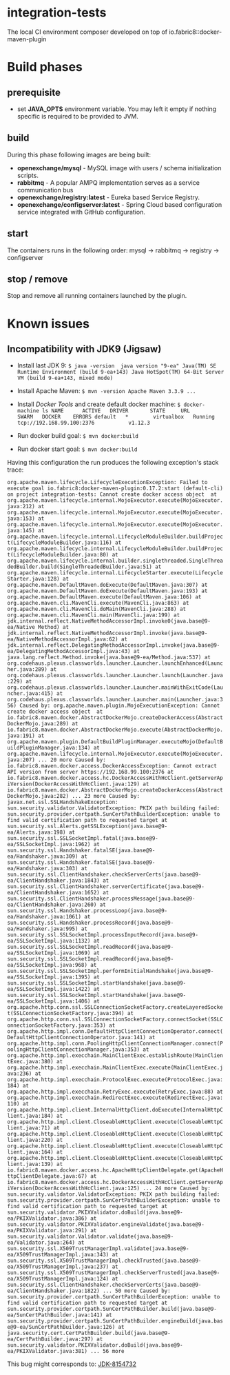 # integration-tests

The local CI environment composer developed on top of io.fabric8::docker-maven-plugin

# Build phases

## prerequisite 

- set __JAVA_OPTS__ environment variable. You may left it empty if nothing specific is required to be provided to JVM.

## build

During this phase following images are being built:

- __openexchange/mysql__ - MySQL image with users / schema initialization scripts.
- __rabbitmq__ - A popular AMPQ implementation serves as a service communication bus 
- __openexchange/registry:latest__ - Eureka based Service Registry.
- __openexchange/configserver:latest__ - Spring Cloud based configuration service integrated with GitHub configuration. 

## start

The containers runs in the following order: mysql -> rabbitmq -> registry -> configserver

## stop / remove
                                 
Stop and remove all running containers launched by the plugin.

# Known issues

## Incompatibility with JDK9 (Jigsaw)

- Install last JDK 9: `$ java -version 
java version "9-ea"
Java(TM) SE Runtime Environment (build 9-ea+143)
Java HotSpot(TM) 64-Bit Server VM (build 9-ea+143, mixed mode)`

- Install Apache Maven: `$ mvn -version
Apache Maven 3.3.9 ... `

- Install _Docker Tools_ and create default docker machine: `$ docker-machine ls
 NAME      ACTIVE   DRIVER       STATE     URL                         SWARM   DOCKER    ERRORS
 default   *        virtualbox   Running   tcp://192.168.99.100:2376           v1.12.3`

- Run docker build goal: `$ mvn docker:build`

- Run docker start goal: `$ mvn docker:build`

Having this configuration the run produces the following exception's stack trace:

`org.apache.maven.lifecycle.LifecycleExecutionException: Failed to execute goal io.fabric8:docker-maven-plugin:0.17.2:start (default-cli) on project integration-tests: Cannot create docker access object 
 	at org.apache.maven.lifecycle.internal.MojoExecutor.execute(MojoExecutor.java:212)
 	at org.apache.maven.lifecycle.internal.MojoExecutor.execute(MojoExecutor.java:153)
 	at org.apache.maven.lifecycle.internal.MojoExecutor.execute(MojoExecutor.java:145)
 	at org.apache.maven.lifecycle.internal.LifecycleModuleBuilder.buildProject(LifecycleModuleBuilder.java:116)
 	at org.apache.maven.lifecycle.internal.LifecycleModuleBuilder.buildProject(LifecycleModuleBuilder.java:80)
 	at org.apache.maven.lifecycle.internal.builder.singlethreaded.SingleThreadedBuilder.build(SingleThreadedBuilder.java:51)
 	at org.apache.maven.lifecycle.internal.LifecycleStarter.execute(LifecycleStarter.java:128)
 	at org.apache.maven.DefaultMaven.doExecute(DefaultMaven.java:307)
 	at org.apache.maven.DefaultMaven.doExecute(DefaultMaven.java:193)
 	at org.apache.maven.DefaultMaven.execute(DefaultMaven.java:106)
 	at org.apache.maven.cli.MavenCli.execute(MavenCli.java:863)
 	at org.apache.maven.cli.MavenCli.doMain(MavenCli.java:288)
 	at org.apache.maven.cli.MavenCli.main(MavenCli.java:199)
 	at jdk.internal.reflect.NativeMethodAccessorImpl.invoke0(java.base@9-ea/Native Method)
 	at jdk.internal.reflect.NativeMethodAccessorImpl.invoke(java.base@9-ea/NativeMethodAccessorImpl.java:62)
 	at jdk.internal.reflect.DelegatingMethodAccessorImpl.invoke(java.base@9-ea/DelegatingMethodAccessorImpl.java:43)
 	at java.lang.reflect.Method.invoke(java.base@9-ea/Method.java:537)
 	at org.codehaus.plexus.classworlds.launcher.Launcher.launchEnhanced(Launcher.java:289)
 	at org.codehaus.plexus.classworlds.launcher.Launcher.launch(Launcher.java:229)
 	at org.codehaus.plexus.classworlds.launcher.Launcher.mainWithExitCode(Launcher.java:415)
 	at org.codehaus.plexus.classworlds.launcher.Launcher.main(Launcher.java:356)
 Caused by: org.apache.maven.plugin.MojoExecutionException: Cannot create docker access object 
 	at io.fabric8.maven.docker.AbstractDockerMojo.createDockerAccess(AbstractDockerMojo.java:289)
 	at io.fabric8.maven.docker.AbstractDockerMojo.execute(AbstractDockerMojo.java:191)
 	at org.apache.maven.plugin.DefaultBuildPluginManager.executeMojo(DefaultBuildPluginManager.java:134)
 	at org.apache.maven.lifecycle.internal.MojoExecutor.execute(MojoExecutor.java:207)
 	... 20 more
 Caused by: io.fabric8.maven.docker.access.DockerAccessException: Cannot extract API version from server https://192.168.99.100:2376
 	at io.fabric8.maven.docker.access.hc.DockerAccessWithHcClient.getServerApiVersion(DockerAccessWithHcClient.java:129)
 	at io.fabric8.maven.docker.AbstractDockerMojo.createDockerAccess(AbstractDockerMojo.java:282)
 	... 23 more
 Caused by: javax.net.ssl.SSLHandshakeException: sun.security.validator.ValidatorException: PKIX path building failed: sun.security.provider.certpath.SunCertPathBuilderException: unable to find valid certification path to requested target
 	at sun.security.ssl.Alerts.getSSLException(java.base@9-ea/Alerts.java:198)
 	at sun.security.ssl.SSLSocketImpl.fatal(java.base@9-ea/SSLSocketImpl.java:1962)
 	at sun.security.ssl.Handshaker.fatalSE(java.base@9-ea/Handshaker.java:309)
 	at sun.security.ssl.Handshaker.fatalSE(java.base@9-ea/Handshaker.java:303)
 	at sun.security.ssl.ClientHandshaker.checkServerCerts(java.base@9-ea/ClientHandshaker.java:1843)
 	at sun.security.ssl.ClientHandshaker.serverCertificate(java.base@9-ea/ClientHandshaker.java:1652)
 	at sun.security.ssl.ClientHandshaker.processMessage(java.base@9-ea/ClientHandshaker.java:260)
 	at sun.security.ssl.Handshaker.processLoop(java.base@9-ea/Handshaker.java:1061)
 	at sun.security.ssl.Handshaker.processRecord(java.base@9-ea/Handshaker.java:995)
 	at sun.security.ssl.SSLSocketImpl.processInputRecord(java.base@9-ea/SSLSocketImpl.java:1132)
 	at sun.security.ssl.SSLSocketImpl.readRecord(java.base@9-ea/SSLSocketImpl.java:1069)
 	at sun.security.ssl.SSLSocketImpl.readRecord(java.base@9-ea/SSLSocketImpl.java:968)
 	at sun.security.ssl.SSLSocketImpl.performInitialHandshake(java.base@9-ea/SSLSocketImpl.java:1395)
 	at sun.security.ssl.SSLSocketImpl.startHandshake(java.base@9-ea/SSLSocketImpl.java:1422)
 	at sun.security.ssl.SSLSocketImpl.startHandshake(java.base@9-ea/SSLSocketImpl.java:1406)
 	at org.apache.http.conn.ssl.SSLConnectionSocketFactory.createLayeredSocket(SSLConnectionSocketFactory.java:394)
 	at org.apache.http.conn.ssl.SSLConnectionSocketFactory.connectSocket(SSLConnectionSocketFactory.java:353)
 	at org.apache.http.impl.conn.DefaultHttpClientConnectionOperator.connect(DefaultHttpClientConnectionOperator.java:141)
 	at org.apache.http.impl.conn.PoolingHttpClientConnectionManager.connect(PoolingHttpClientConnectionManager.java:353)
 	at org.apache.http.impl.execchain.MainClientExec.establishRoute(MainClientExec.java:380)
 	at org.apache.http.impl.execchain.MainClientExec.execute(MainClientExec.java:236)
 	at org.apache.http.impl.execchain.ProtocolExec.execute(ProtocolExec.java:184)
 	at org.apache.http.impl.execchain.RetryExec.execute(RetryExec.java:88)
 	at org.apache.http.impl.execchain.RedirectExec.execute(RedirectExec.java:110)
 	at org.apache.http.impl.client.InternalHttpClient.doExecute(InternalHttpClient.java:184)
 	at org.apache.http.impl.client.CloseableHttpClient.execute(CloseableHttpClient.java:71)
 	at org.apache.http.impl.client.CloseableHttpClient.execute(CloseableHttpClient.java:220)
 	at org.apache.http.impl.client.CloseableHttpClient.execute(CloseableHttpClient.java:164)
 	at org.apache.http.impl.client.CloseableHttpClient.execute(CloseableHttpClient.java:139)
 	at io.fabric8.maven.docker.access.hc.ApacheHttpClientDelegate.get(ApacheHttpClientDelegate.java:67)
 	at io.fabric8.maven.docker.access.hc.DockerAccessWithHcClient.getServerApiVersion(DockerAccessWithHcClient.java:125)
 	... 24 more
 Caused by: sun.security.validator.ValidatorException: PKIX path building failed: sun.security.provider.certpath.SunCertPathBuilderException: unable to find valid certification path to requested target
 	at sun.security.validator.PKIXValidator.doBuild(java.base@9-ea/PKIXValidator.java:386)
 	at sun.security.validator.PKIXValidator.engineValidate(java.base@9-ea/PKIXValidator.java:291)
 	at sun.security.validator.Validator.validate(java.base@9-ea/Validator.java:264)
 	at sun.security.ssl.X509TrustManagerImpl.validate(java.base@9-ea/X509TrustManagerImpl.java:343)
 	at sun.security.ssl.X509TrustManagerImpl.checkTrusted(java.base@9-ea/X509TrustManagerImpl.java:237)
 	at sun.security.ssl.X509TrustManagerImpl.checkServerTrusted(java.base@9-ea/X509TrustManagerImpl.java:124)
 	at sun.security.ssl.ClientHandshaker.checkServerCerts(java.base@9-ea/ClientHandshaker.java:1822)
 	... 50 more
 Caused by: sun.security.provider.certpath.SunCertPathBuilderException: unable to find valid certification path to requested target
 	at sun.security.provider.certpath.SunCertPathBuilder.build(java.base@9-ea/SunCertPathBuilder.java:141)
 	at sun.security.provider.certpath.SunCertPathBuilder.engineBuild(java.base@9-ea/SunCertPathBuilder.java:126)
 	at java.security.cert.CertPathBuilder.build(java.base@9-ea/CertPathBuilder.java:297)
 	at sun.security.validator.PKIXValidator.doBuild(java.base@9-ea/PKIXValidator.java:381)
 	... 56 more` 

This bug might corresponds to: [JDK-8154732](https://bugs.openjdk.java.net/browse/JDK-8154732) 
